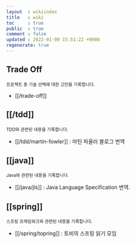 ```yaml
---
layout  : wikiindex
title   : wiki
toc     : true
public  : true
comment : false
updated : 2022-01-09 15:51:22 +0900
regenerate: true
---
```


## Trade Off 
<small>프로젝트 중 기술 선택에 대한 고민을 기록합니다.</small>
* [[/trade-off]]

## [[/tdd]]
<small>TDD와 관련된 내용을 기록합니다.</small>
* [[/tdd/martin-fowler]] : 마틴 파울러 블로그 번역

## [[java]]
<small>Java와 관련된 내용을 기록합니다.</small>
* [[/java/jls]] : Java Language Specification 번역.


## [[spring]]
<small>스프링 프레임워크와 관련된 내용을 기록합니다.</small>
* [[/spring/topring]] : 토비의 스프링 읽기 모임
